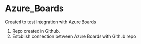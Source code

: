 # Azure_Boards
Created to test Integration with Azure Boards

1. Repo created in Github. 
2. Establish connection between Azure Boards with Github repo
